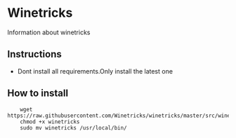 # Winetricks
Information about winetricks

## Instructions
- Dont install all requirements.Only install the latest one

## How to install
``` 
    wget  https://raw.githubusercontent.com/Winetricks/winetricks/master/src/winetricks
    chmod +x winetricks
    sudo mv winetricks /usr/local/bin/ 
